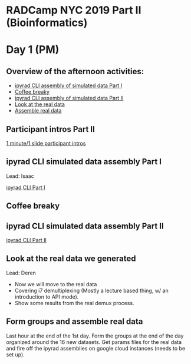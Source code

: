 # RADCamp NYC 2019 Part II (Bioinformatics)
# Day 1 (PM)

## Overview of the afternoon activities:
* [ipyrad CLI assembly of simulated data Part I](#ipyrad-cli-simulated-data-assembly-part-I)
* [Coffee breaky](#coffee-breaky)
* [ipyrad CLI assembly of simulated data Part II](#ipyrad-cli-simulated-data-assembly-part-II)
* [Look at the real data](#Look-at-the-real-data-we-generate)
* [Assemble real data](#Form-groups-and-assemble-real-data)

## Participant intros Part II
[1 minute/1 slide participant intros](https://docs.google.com/presentation/d/1OY-laS2s6lITBBQfB_APTNcb-6o7cMdqgFqwZrRBzBg/edit?usp=sharing)

## ipyrad CLI simulated data assembly Part I
Lead: Isaac

[ipyrad CLI Part I](02_ipyrad_partI_CLI.md)

## Coffee breaky

## ipyrad CLI simulated data assembly Part II

[ipyrad CLI Part II](03_ipyrad_partII_CLI.md)

## Look at the real data we generated
Lead: Deren

* Now we will move to the real data
 * Covering i7 demultiplexing (Mostly a lecture based thing, w/ an introduction to API mode).
 * Show some results from the real demux process.

## Form groups and assemble real data
Last hour at the end of the 1st day. Form the groups at the end of the day
organized around the 16 new datasets. Get params files for the real data and
fire off the ipyrad assemblies on google cloud instances (needs to be set up).
